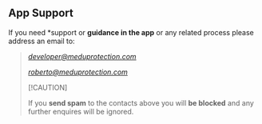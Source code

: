 ## App Support

If you need *support or **guidance in the app** or any related process please address an email to:
> *developer@meduprotection.com*
>
> *roberto@meduprotection.com*
>
> [!CAUTION]
> 
> If you **send spam** to the contacts above you will **be blocked** and any further enquires will be ignored.
